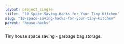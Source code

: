 ```yaml
---
layout: project_single
title:  "10 Space Saving Hacks for Your Tiny Kitchen"
slug: "10-space-saving-hacks-for-your-tiny-kitchen"
parent: "house-hacks"
---
```

Tiny house space saving - garbage bag storage.
